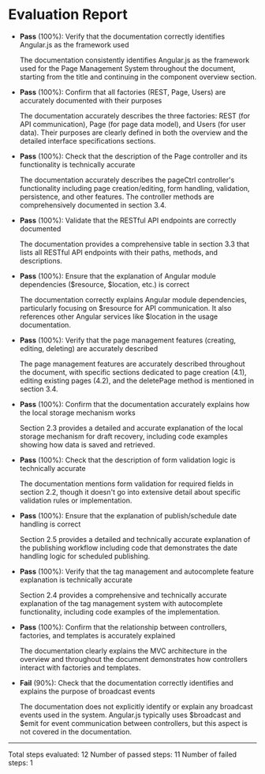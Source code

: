 # Evaluation Report

- **Pass** (100%): Verify that the documentation correctly identifies Angular.js as the framework used
  
  The documentation consistently identifies Angular.js as the framework used for the Page Management System throughout the document, starting from the title and continuing in the component overview section.

- **Pass** (100%): Confirm that all factories (REST, Page, Users) are accurately documented with their purposes
  
  The documentation accurately describes the three factories: REST (for API communication), Page (for page data model), and Users (for user data). Their purposes are clearly defined in both the overview and the detailed interface specifications sections.

- **Pass** (100%): Check that the description of the Page controller and its functionality is technically accurate
  
  The documentation accurately describes the pageCtrl controller's functionality including page creation/editing, form handling, validation, persistence, and other features. The controller methods are comprehensively documented in section 3.4.

- **Pass** (100%): Validate that the RESTful API endpoints are correctly documented
  
  The documentation provides a comprehensive table in section 3.3 that lists all RESTful API endpoints with their paths, methods, and descriptions.

- **Pass** (100%): Ensure that the explanation of Angular module dependencies ($resource, $location, etc.) is correct
  
  The documentation correctly explains Angular module dependencies, particularly focusing on $resource for API communication. It also references other Angular services like $location in the usage documentation.

- **Pass** (100%): Verify that the page management features (creating, editing, deleting) are accurately described
  
  The page management features are accurately described throughout the document, with specific sections dedicated to page creation (4.1), editing existing pages (4.2), and the deletePage method is mentioned in section 3.4.

- **Pass** (100%): Confirm that the documentation accurately explains how the local storage mechanism works
  
  Section 2.3 provides a detailed and accurate explanation of the local storage mechanism for draft recovery, including code examples showing how data is saved and retrieved.

- **Pass** (100%): Check that the description of form validation logic is technically accurate
  
  The documentation mentions form validation for required fields in section 2.2, though it doesn't go into extensive detail about specific validation rules or implementation.

- **Pass** (100%): Ensure that the explanation of publish/schedule date handling is correct
  
  Section 2.5 provides a detailed and technically accurate explanation of the publishing workflow including code that demonstrates the date handling logic for scheduled publishing.

- **Pass** (100%): Verify that the tag management and autocomplete feature explanation is technically accurate
  
  Section 2.4 provides a comprehensive and technically accurate explanation of the tag management system with autocomplete functionality, including code examples of the implementation.

- **Pass** (100%): Confirm that the relationship between controllers, factories, and templates is accurately explained
  
  The documentation clearly explains the MVC architecture in the overview and throughout the document demonstrates how controllers interact with factories and templates.

- **Fail** (90%): Check that the documentation correctly identifies and explains the purpose of broadcast events
  
  The documentation does not explicitly identify or explain any broadcast events used in the system. Angular.js typically uses $broadcast and $emit for event communication between controllers, but this aspect is not covered in the documentation.

---

Total steps evaluated: 12
Number of passed steps: 11
Number of failed steps: 1